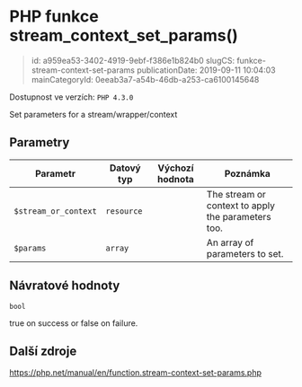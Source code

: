 PHP funkce stream_context_set_params()
================================

> id: a959ea53-3402-4919-9ebf-f386e1b824b0
> slugCS: funkce-stream-context-set-params
> publicationDate: 2019-09-11 10:04:03
> mainCategoryId: 0eeab3a7-a54b-46db-a253-ca6100145648

Dostupnost ve verzích: `PHP 4.3.0`

Set parameters for a stream/wrapper/context


Parametry
--------------

| Parametr | Datový typ | Výchozí hodnota | Poznámka |
|-----|-----|-----|-----|
| `$stream_or_context` | `resource` |  | The stream or context to apply the parameters too. |
| `$params` | `array` |  | An array of parameters to set. |


Návratové hodnoty
----------------

`bool`

true on success or false on failure.

Další zdroje
------------

https://php.net/manual/en/function.stream-context-set-params.php
